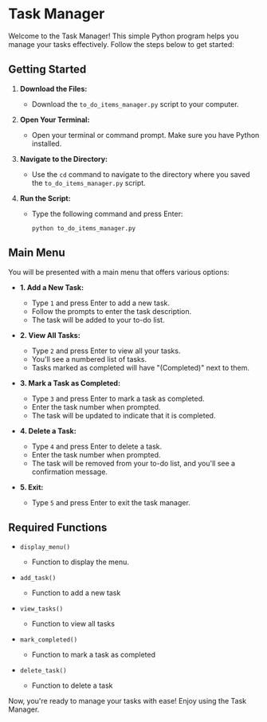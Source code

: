 # Task Manager

Welcome to the Task Manager! This simple Python program helps you manage your tasks effectively. Follow the steps below to get started:

## Getting Started

1. **Download the Files:**
   - Download the `to_do_items_manager.py` script to your computer.

2. **Open Your Terminal:**
   - Open your terminal or command prompt. Make sure you have Python installed.

3. **Navigate to the Directory:**
   - Use the `cd` command to navigate to the directory where you saved the `to_do_items_manager.py` script.

4. **Run the Script:**
   - Type the following command and press Enter:
     ```
     python to_do_items_manager.py
     ```

## Main Menu

You will be presented with a main menu that offers various options:

- **1. Add a New Task:**
   - Type `1` and press Enter to add a new task.
   - Follow the prompts to enter the task description.
   - The task will be added to your to-do list.

- **2. View All Tasks:**
   - Type `2` and press Enter to view all your tasks.
   - You'll see a numbered list of tasks.
   - Tasks marked as completed will have "(Completed)" next to them.

- **3. Mark a Task as Completed:**
   - Type `3` and press Enter to mark a task as completed.
   - Enter the task number when prompted.
   - The task will be updated to indicate that it is completed.

- **4. Delete a Task:**
   - Type `4` and press Enter to delete a task.
   - Enter the task number when prompted.
   - The task will be removed from your to-do list, and you'll see a confirmation message.

- **5. Exit:**
   - Type `5` and press Enter to exit the task manager.

## Required Functions

- `display_menu()`
   - Function to display the menu.

- `add_task()`
   - Function to add a new task

- `view_tasks()`
   - Function to view all tasks

- `mark_completed()`
   - Function to mark a task as completed

- `delete_task()`
   - Function to delete a task

Now, you're ready to manage your tasks with ease! Enjoy using the Task Manager.